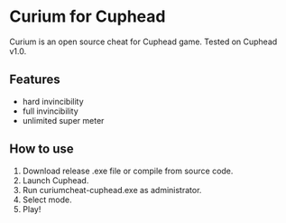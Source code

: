 # Curium for Cuphead
Curium is an open source cheat for Cuphead game. Tested on Cuphead v1.0.
## Features
- hard invincibility
- full invincibility
- unlimited super meter
## How to use
1. Download release .exe file or compile from source code.
1. Launch Cuphead.
1. Run curiumcheat-cuphead.exe as administrator.
1. Select mode.
1. Play!
